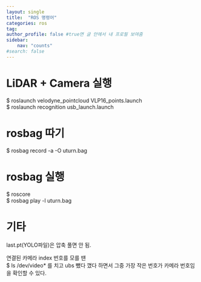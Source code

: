 ```yaml
---
layout: single
title:  "ROS 명령어"
categories: ros
tag: 
author_profile: false #true면 글 안에서 내 프로필 보여줌
sidebar:
    nav: "counts"
#search: false
---
```


# LiDAR + Camera 실행

$ roslaunch velodyne_pointcloud VLP16_points.launch   
$ roslaunch recognition usb_launch.launch   

# rosbag 따기

$ rosbag record -a -O uturn.bag   

# rosbag 실행

$ roscore   
$ rosbag play -l uturn.bag   

# 기타

last.pt(YOLO파일)은 압축 풀면 안 됨.   
   
연결된 카메라 index 번호를 모를 땐   
$ ls /dev/video*  를 치고 ubs 뺐다 꼈다 하면서 그중 가장 작은 번호가 카메라 번호임을 확인할 수 있다.    
